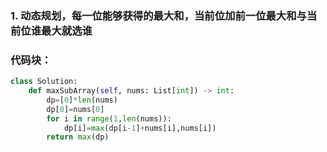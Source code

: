 ### 1. 动态规划，每一位能够获得的最大和，当前位加前一位最大和与当前位谁最大就选谁  
### 代码块：  
```python
class Solution:
    def maxSubArray(self, nums: List[int]) -> int:
        dp=[0]*len(nums)
        dp[0]=nums[0]
        for i in range(1,len(nums)):
            dp[i]=max(dp[i-1]+nums[i],nums[i])
        return max(dp)
```